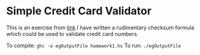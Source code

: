 # Simple Credit Card Validator

This is an exercise from [link](https://www.cis.upenn.edu/~cis194/spring13/hw/01-intro.pdf)
I have written a rudimentary checksum formula which could be used to validate credit card numbers.

To compile: `ghc -o egOutputFile homework1.hs`
To run: `./egOutputFile`
